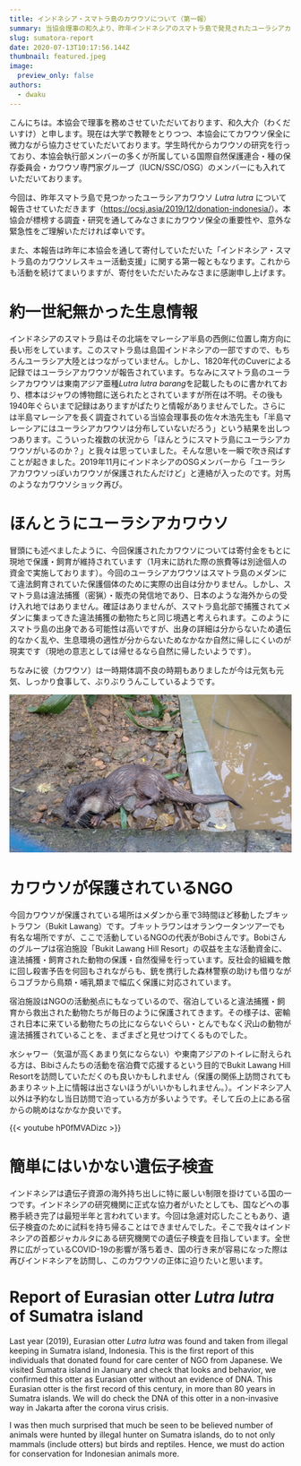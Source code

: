 ```yaml
---
title: インドネシア・スマトラ島のカワウソについて（第一報）
summary: 当協会理事の和久より、昨年インドネシアのスマトラ島で発見されたユーラシアカワウソの報告をさせていただきます。
slug: sumatora-report
date: 2020-07-13T10:17:56.144Z
thumbnail: featured.jpeg
image:
  preview_only: false
authors:
  - dwaku
---
```

こんにちは。本協会で理事を務めさせていただいております、和久大介（わくだいすけ）と申します。現在は大学で教鞭をとりつつ、本協会にてカワウソ保全に微力ながら協力させていただいております。学生時代からカワウソの研究を行っており、本協会執行部メンバーの多くが所属している国際自然保護連合・種の保存委員会・カワウソ専門家グループ（IUCN/SSC/OSG）のメンバーにも入れていただいております。

今回は、昨年スマトラ島で見つかったユーラシアカワウソ *Lutra lutra* について報告させていただきます（<https://ocsj.asia/2019/12/donation-indonesia/>）。本協会が標榜する調査・研究を通してみなさまにカワウソ保全の重要性や、意外な緊急性をご理解いただければ幸いです。

また、本報告は昨年に本協会を通して寄付していただいた「インドネシア・スマトラ島のカワウソレスキュー活動支援」に関する第一報ともなります。これからも活動を続けてまいりますが、寄付をいただいたみなさまに感謝申し上げます。

# 約一世紀無かった生息情報

インドネシアのスマトラ島はその北端をマレーシア半島の西側に位置し南方向に長い形をしています。このスマトラ島は島国インドネシアの一部ですので、もちろんユーラシア大陸とはつながっていません。しかし、1820年代のCuverによる記録ではユーラシアカワウソが報告されています。ちなみにスマトラ島のユーラシアカワウソは東南アジア亜種*Lutra lutra barang*を記載したものに書かれており、標本はジャワの博物館に送られたとされていますが所在は不明。その後も1940年ぐらいまで記録はありますがぱたりと情報がありませんでした。さらには半島マレーシアを長く調査されている当協会理事長の佐々木浩先生も「半島マレーシアにはユーラシアカワウソは分布していないだろう」という結果を出しつつあります。こういった複数の状況から「ほんとうにスマトラ島にユーラシアカワウソがいるのか？」と我々は思っていました。そんな思いを一瞬で吹き飛ばすことが起きました。2019年11月にインドネシアのOSGメンバーから「ユーラシアカワウソっぽいカワウソが保護されたんだけど」と連絡が入ったのです。対馬のようなカワウソショック再び。

# ほんとうにユーラシアカワウソ

冒頭にも述べましたように、今回保護されたカワウソについては寄付金をもとに現地で保護・飼育が維持されています（1月末に訪れた際の旅費等は別途個人の資金で実施しております）。今回のユーラシアカワウソはスマトラ島のメダンにて違法飼育されていた保護個体のために実際の出自は分かりません。しかし、スマトラ島は違法捕獲（密猟）・販売の発信地であり、日本のような海外からの受け入れ地ではありません。確証はありませんが、スマトラ島北部で捕獲されてメダンに集まってきた違法捕獲の動物たちと同じ境遇と考えられます。このようにスマトラ島の出身である可能性は高いですが、出身の詳細は分からないため遺伝的なかく乱や、生息環境の適性が分からないためなかなか自然に帰しにくいのが現実です（現地の意志としては帰せるなら自然に帰したいようです）。

ちなみに彼（カワウソ）は一時期体調不良の時期もありましたが今は元気も元気、しっかり食事して、ぶりぶりうんこしているようです。

![](featured.jpeg "図1. 水浴び後に元気よくナマズをたべるユーラシアカワウソ")

# カワウソが保護されているNGO

今回カワウソが保護されている場所はメダンから車で3時間ほど移動したブキットラワン（Bukit Lawang）です。ブキットラワンはオランウータンツアーでも有名な場所ですが、ここで活動しているNGOの代表がBobiさんです。Bobiさんのグループは宿泊施設「Bukit Lawang Hill Resort」の収益を主な活動資金に、違法捕獲・飼育された動物の保護・自然復帰を行っています。反社会的組織を敵に回し殺害予告を何回もされながらも、銃を携行した森林警察の助けも借りながらコブラから鳥類・哺乳類まで幅広く保護に対応されています。

宿泊施設はNGOの活動拠点にもなっているので、宿泊していると違法捕獲・飼育から救出された動物たちが毎日のように保護されてきます。その様子は、密輸され日本に来ている動物たちの比にならないぐらい・とんでもなく沢山の動物が違法捕獲されていることを、まざまざと見せつけてくるものでした。

水シャワー（気温が高くあまり気にならない）や東南アジアのトイレに耐えられる方は、Bibiさんたちの活動を宿泊費で応援するという目的でBukit Lawang Hill Resortを訪問していただくのも良いかもしれません（保護の関係上訪問されてもあまりネット上に情報は出さないほうがいいかもしれません。）。インドネシア人以外は予約なし当日訪問で泊っている方が多いようです。そして丘の上にある宿からの眺めはなかなか良いです。

{{< youtube hP0fMVADizc >}}

# 簡単にはいかない遺伝子検査

インドネシアは遺伝子資源の海外持ち出しに特に厳しい制限を掛けている国の一つです。インドネシアの研究機関に正式な協力者がいたとしても、国などへの事務手続き完了は最短半年と言われています。今回は急遽対応したこともあり、遺伝子検査のために試料を持ち帰ることはできませんでした。そこで我々はインドネシアの首都ジャカルタにある研究機関での遺伝子検査を目指しています。全世界に広がっているCOVID-19の影響が落ち着き、国の行き来が容易になった際は再びインドネシアを訪問し、このカワウソの正体に迫りたいと思います。

# Report of Eurasian otter *Lutra lutra* of Sumatra island

Last year (2019), Eurasian otter *Lutra lutra* was found and taken from illegal keeping in Sumatra island, Indonesia. This is the first report of this individuals that donated found for care center of NGO from Japanese. We visited Sumatra island in January and check that looks and behavior, we confirmed this otter as Eurasian otter without an evidence of DNA. This Eurasian otter is the first record of this century, in more than 80 years in Sumatra islands. We will do check the DNA of this otter in a non-invasive way in Jakarta after the corona virus crisis.

I was then much surprised that much be seen to be believed number of animals were hunted by illegal hunter on Sumatra islands, do to not only mammals (include otters) but birds and reptiles. Hence, we must do action for conservation for Indonesian animals more.